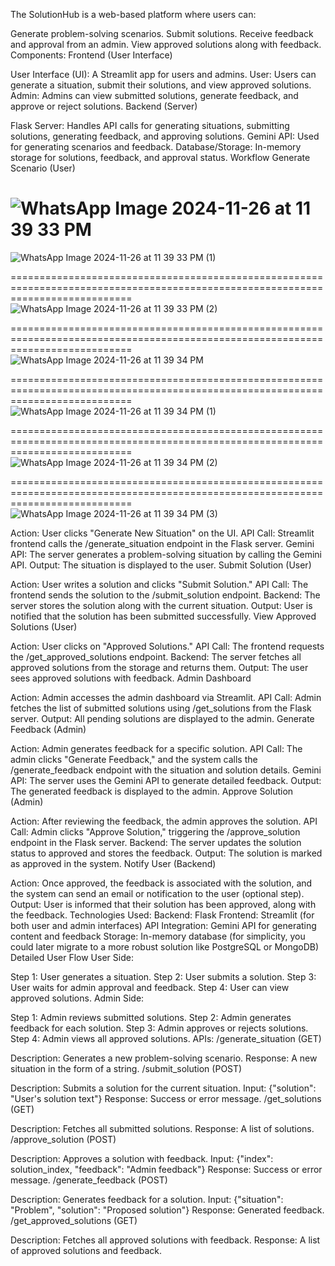 The SolutionHub is a web-based platform where users can:


Generate problem-solving scenarios.
Submit solutions.
Receive feedback and approval from an admin.
View approved solutions along with feedback.
Components:
Frontend (User Interface)

User Interface (UI): A Streamlit app for users and admins.
User: Users can generate a situation, submit their solutions, and view approved solutions.
Admin: Admins can view submitted solutions, generate feedback, and approve or reject solutions.
Backend (Server)

Flask Server: Handles API calls for generating situations, submitting solutions, generating feedback, and approving solutions.
Gemini API: Used for generating scenarios and feedback.
Database/Storage: In-memory storage for solutions, feedback, and approval status.
Workflow
Generate Scenario (User)

![WhatsApp Image 2024-11-26 at 11 39 33 PM](https://github.com/user-attachments/assets/b27b182c-4a6c-413b-92cb-9f79a151581e)
=================================================================================================================================
![WhatsApp Image 2024-11-26 at 11 39 33 PM (1)](https://github.com/user-attachments/assets/f4e50208-5ad5-4b02-88d2-3f2e8e642688)

=================================================================================================================================
![WhatsApp Image 2024-11-26 at 11 39 33 PM (2)](https://github.com/user-attachments/assets/b526d7bb-63ec-43db-8ab8-ce5a8247a269)

=================================================================================================================================
![WhatsApp Image 2024-11-26 at 11 39 34 PM](https://github.com/user-attachments/assets/c8204124-fac9-473c-a821-e5e5404eef9d)

=================================================================================================================================
![WhatsApp Image 2024-11-26 at 11 39 34 PM (1)](https://github.com/user-attachments/assets/0a0a69e5-4684-4a92-881a-3a25fa35dd8e)

=================================================================================================================================
![WhatsApp Image 2024-11-26 at 11 39 34 PM (2)](https://github.com/user-attachments/assets/0edce9e4-5228-46c1-b4a7-662ec584a286)

=================================================================================================================================
![WhatsApp Image 2024-11-26 at 11 39 34 PM (3)](https://github.com/user-attachments/assets/e4839dd2-5c8e-4965-a7fc-306d6b5333fb)


Action: User clicks "Generate New Situation" on the UI.
API Call: Streamlit frontend calls the /generate_situation endpoint in the Flask server.
Gemini API: The server generates a problem-solving situation by calling the Gemini API.
Output: The situation is displayed to the user.
Submit Solution (User)

Action: User writes a solution and clicks "Submit Solution."
API Call: The frontend sends the solution to the /submit_solution endpoint.
Backend: The server stores the solution along with the current situation.
Output: User is notified that the solution has been submitted successfully.
View Approved Solutions (User)

Action: User clicks on "Approved Solutions."
API Call: The frontend requests the /get_approved_solutions endpoint.
Backend: The server fetches all approved solutions from the storage and returns them.
Output: The user sees approved solutions with feedback.
Admin Dashboard

Action: Admin accesses the admin dashboard via Streamlit.
API Call: Admin fetches the list of submitted solutions using /get_solutions from the Flask server.
Output: All pending solutions are displayed to the admin.
Generate Feedback (Admin)

Action: Admin generates feedback for a specific solution.
API Call: The admin clicks "Generate Feedback," and the system calls the /generate_feedback endpoint with the situation and solution details.
Gemini API: The server uses the Gemini API to generate detailed feedback.
Output: The generated feedback is displayed to the admin.
Approve Solution (Admin)

Action: After reviewing the feedback, the admin approves the solution.
API Call: Admin clicks "Approve Solution," triggering the /approve_solution endpoint in the Flask server.
Backend: The server updates the solution status to approved and stores the feedback.
Output: The solution is marked as approved in the system.
Notify User (Backend)

Action: Once approved, the feedback is associated with the solution, and the system can send an email or notification to the user (optional step).
Output: User is informed that their solution has been approved, along with the feedback.
Technologies Used:
Backend: Flask
Frontend: Streamlit (for both user and admin interfaces)
API Integration: Gemini API for generating content and feedback
Storage: In-memory database (for simplicity, you could later migrate to a more robust solution like PostgreSQL or MongoDB)
Detailed User Flow
User Side:

Step 1: User generates a situation.
Step 2: User submits a solution.
Step 3: User waits for admin approval and feedback.
Step 4: User can view approved solutions.
Admin Side:

Step 1: Admin reviews submitted solutions.
Step 2: Admin generates feedback for each solution.
Step 3: Admin approves or rejects solutions.
Step 4: Admin views all approved solutions.
APIs:
/generate_situation (GET)

Description: Generates a new problem-solving scenario.
Response: A new situation in the form of a string.
/submit_solution (POST)

Description: Submits a solution for the current situation.
Input: {"solution": "User's solution text"}
Response: Success or error message.
/get_solutions (GET)

Description: Fetches all submitted solutions.
Response: A list of solutions.
/approve_solution (POST)

Description: Approves a solution with feedback.
Input: {"index": solution_index, "feedback": "Admin feedback"}
Response: Success or error message.
/generate_feedback (POST)

Description: Generates feedback for a solution.
Input: {"situation": "Problem", "solution": "Proposed solution"}
Response: Generated feedback.
/get_approved_solutions (GET)

Description: Fetches all approved solutions with feedback.
Response: A list of approved solutions and feedback.
